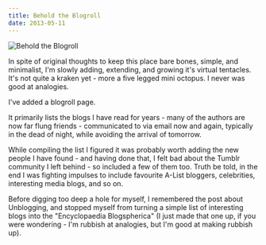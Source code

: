 ```yaml
---
title: Behold the Blogroll
date: 2013-05-11
---
```


![Behold the Blogroll](https://source.unsplash.com/s9CC2SKySJM/1600x900)

In spite of original thoughts to keep this place bare bones, simple, and minimalist, I'm slowly adding, extending, and growing it's virtual tentacles. It's not quite a kraken yet - more a five legged mini octopus. I never was good at analogies.

I've added a blogroll page.

It primarily lists the blogs I have read for years - many of the authors are now far flung friends - communicated to via email now and again, typically in the dead of night, while avoiding the arrival of tomorrow.

While compiling the list I figured it was probably worth adding the new people I have found - and having done that, I felt bad about the Tumblr community I left behind - so included a few of them too. Truth be told, in the end I was fighting impulses to include favourite A-List bloggers, celebrities, interesting media blogs, and so on.

Before digging too deep a hole for myself, I remembered the post about Unblogging, and stopped myself from turning a simple list of interesting blogs into the "Encyclopaedia Blogspherica" (I just made that one up, if you were wondering - I'm rubbish at analogies, but I'm good at making rubbish up).
